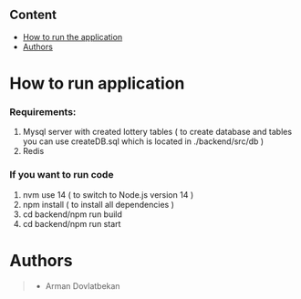 
## Content
- [How to run the application](#how-to-run-the-application)
- [Authors](#author)


# How to run application
### Requirements:

1) Mysql server with created lottery tables 
( to create database and tables you can use createDB.sql which is located in ./backend/src/db ) 
2) Redis


### If you want to run code 

1) nvm use 14 ( to switch to Node.js version 14 )
2) npm install ( to install all dependencies )
3) cd backend/npm run build 
4) cd backend/npm run start


# Authors

> - Arman Dovlatbekan